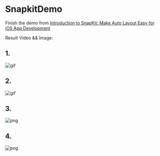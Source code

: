 # SnapkitDemo
Finish the demo from [Introduction to SnapKit: Make Auto Layout Easy for iOS App Development
](https://www.appcoda.com/snapkit/)

Result Video && Image:
## 1.
![gif](https://www.appcoda.com/wp-content/uploads/2018/03/t61_4_connectAnimation.gif)
## 2.
![gif](https://www.appcoda.com/wp-content/uploads/2018/03/t61_3_keyboardOnOff.gif)
## 3.
![png](https://www.appcoda.com/wp-content/uploads/2018/03/snapkit-login-view.png)
## 4.
![png](https://www.appcoda.com/wp-content/uploads/2018/03/t61_2_viewhierarchy.png)
